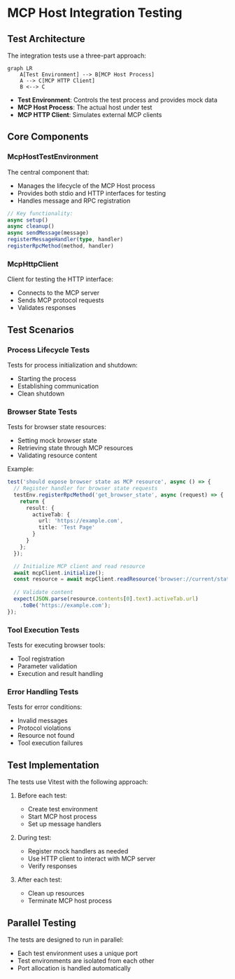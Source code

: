 # MCP Host Integration Testing

## Test Architecture

The integration tests use a three-part approach:

```mermaid
graph LR
    A[Test Environment] --> B[MCP Host Process]
    A --> C[MCP HTTP Client]
    B <--> C
```

- **Test Environment**: Controls the test process and provides mock data
- **MCP Host Process**: The actual host under test
- **MCP HTTP Client**: Simulates external MCP clients

## Core Components

### McpHostTestEnvironment

The central component that:
- Manages the lifecycle of the MCP Host process
- Provides both stdio and HTTP interfaces for testing
- Handles message and RPC registration

```typescript
// Key functionality:
async setup() 
async cleanup()
async sendMessage(message)
registerMessageHandler(type, handler)
registerRpcMethod(method, handler)
```

### McpHttpClient

Client for testing the HTTP interface:
- Connects to the MCP server
- Sends MCP protocol requests
- Validates responses

## Test Scenarios

### Process Lifecycle Tests

Tests for process initialization and shutdown:
- Starting the process
- Establishing communication
- Clean shutdown

### Browser State Tests

Tests for browser state resources:
- Setting mock browser state
- Retrieving state through MCP resources
- Validating resource content

Example:
```typescript
test('should expose browser state as MCP resource', async () => {
  // Register handler for browser state requests
  testEnv.registerRpcMethod('get_browser_state', async (request) => {
    return {
      result: {
        activeTab: {
          url: 'https://example.com',
          title: 'Test Page'
        }
      }
    };
  });

  // Initialize MCP client and read resource
  await mcpClient.initialize();
  const resource = await mcpClient.readResource('browser://current/state');
  
  // Validate content
  expect(JSON.parse(resource.contents[0].text).activeTab.url)
    .toBe('https://example.com');
});
```

### Tool Execution Tests

Tests for executing browser tools:
- Tool registration
- Parameter validation
- Execution and result handling

### Error Handling Tests

Tests for error conditions:
- Invalid messages
- Protocol violations
- Resource not found
- Tool execution failures

## Test Implementation

The tests use Vitest with the following approach:

1. Before each test:
   - Create test environment
   - Start MCP host process
   - Set up message handlers

2. During test:
   - Register mock handlers as needed
   - Use HTTP client to interact with MCP server
   - Verify responses

3. After each test:
   - Clean up resources
   - Terminate MCP host process

## Parallel Testing

The tests are designed to run in parallel:
- Each test environment uses a unique port
- Test environments are isolated from each other
- Port allocation is handled automatically
